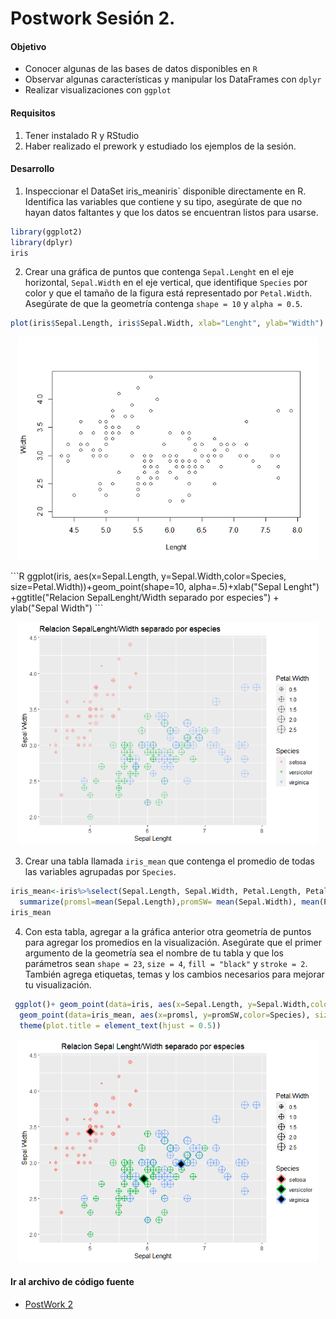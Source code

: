 # Postwork Sesión 2.

#### Objetivo

- Conocer algunas de las bases de datos disponibles en `R`
- Observar algunas características y manipular los DataFrames con `dplyr`
- Realizar visualizaciones con `ggplot`
#### Requisitos

1. Tener instalado R y RStudio
2. Haber realizado el prework y estudiado los ejemplos de la sesión.

#### Desarrollo

1) Inspeccionar el DataSet iris_meaniris` disponible directamente en R. Identifica las variables que contiene y su tipo, asegúrate de que no hayan datos faltantes y 
que los datos se encuentran listos para usarse.
```R 
library(ggplot2)
library(dplyr)
iris
```

2) Crear una gráfica de puntos que contenga `Sepal.Lenght` en el eje horizontal, `Sepal.Width` en el eje vertical, que identifique `Species` por color y que el tamaño de la figura está representado por `Petal.Width`. Asegúrate de que la geometría contenga `shape = 10` y `alpha = 0.5`.
```R 
plot(iris$Sepal.Length, iris$Sepal.Width, xlab="Lenght", ylab="Width") ##comparando el plot de rbase con el ggplot
```

<p align="center">
  <img src="img/pw2img1.png" alt="Graph" width="480" height="357">
</p>
```R 
ggplot(iris, aes(x=Sepal.Length, y=Sepal.Width,color=Species, size=Petal.Width))+geom_point(shape=10, alpha=.5)+xlab("Sepal Lenght") +ggtitle("Relacion SepalLenght/Width separado por especies") + ylab("Sepal Width")
```

<p align="center">
  <img src="img/pw2img2.png" alt="Graph" width="480" height="357">
</p>

3) Crear una tabla llamada `iris_mean` que contenga el promedio de todas las variables agrupadas por `Species`.
```R 
iris_mean<-iris%>%select(Sepal.Length, Sepal.Width, Petal.Length, Petal.Width, Species)%>%group_by(Species)%>%
  summarize(promsl=mean(Sepal.Length),promSW= mean(Sepal.Width), mean(Petal.Width), mean(Petal.Length))
iris_mean
```

4) Con esta tabla, agregar a la gráfica anterior otra geometría de puntos para agregar los promedios en la visualización. Asegúrate que el primer argumento de la geometría sea el nombre de tu tabla y que los parámetros sean `shape = 23`, `size = 4`, `fill = "black"` y `stroke = 2`. También agrega etiquetas, temas y los cambios necesarios para mejorar tu visualización.
```R 
 ggplot()+ geom_point(data=iris, aes(x=Sepal.Length, y=Sepal.Width,color=Species, size=Petal.Width), shape=10)+
  geom_point(data=iris_mean, aes(x=promsl, y=promSW,color=Species), size=4, fill="black", stroke=2, shape=23)+xlab("Sepal Lenght") +ggtitle("Relacion Sepal Lenght/Width separado por especies") + ylab("Sepal Width")+
  theme(plot.title = element_text(hjust = 0.5))
 ```
 
 <p align="center">
  <img src="img/pw2img3.png" alt="Graph" width="480" height="357">
</p>

#### Ir al archivo de código fuente
- [PostWork 2](https://github.com/alsolisc/Postworks/tree/main/src/PostWork2.R)
